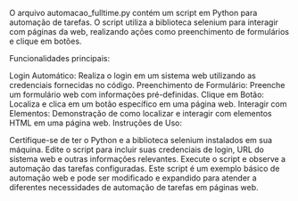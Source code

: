 O arquivo automacao_fulltime.py contém um script em Python para automação de tarefas. O script utiliza a biblioteca selenium para interagir com páginas da web, realizando ações como preenchimento de formulários e clique em botões.

Funcionalidades principais:

Login Automático: Realiza o login em um sistema web utilizando as credenciais fornecidas no código.
Preenchimento de Formulário: Preenche um formulário web com informações pré-definidas.
Clique em Botão: Localiza e clica em um botão específico em uma página web.
Interagir com Elementos: Demonstração de como localizar e interagir com elementos HTML em uma página web.
Instruções de Uso:

Certifique-se de ter o Python e a biblioteca selenium instalados em sua máquina.
Edite o script para incluir suas credenciais de login, URL do sistema web e outras informações relevantes.
Execute o script e observe a automação das tarefas configuradas.
Este script é um exemplo básico de automação web e pode ser modificado e expandido para atender a diferentes necessidades de automação de tarefas em páginas web.
